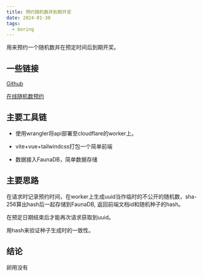 ```yaml
---
title: 预约随机数并到期开奖
date: 2024-01-30
tags:
  - boring
---
```


用来预约一个随机数并在预定时间后到期开奖。

## 一些链接

[Github](https://github.com/shadowdreamer/hash-seed)

[在线随机数预约](https://rngseed.dovahkiin.top/)

## 主要工具链

- 使用wrangler将api部署至cloudflare的worker上。

- vite+vue+tailwindcss打包一个简单前端

- 数据接入FaunaDB，简单数据存储

## 主要思路

在请求时记录预约时间，在worker上生成uuid当作临时的不公开的随机数，sha-256算出hash后一起存储到FaunaDB, 返回前端文档id和随机种子的hash。

在预定日期结束后才能再次请求获取到uuid。

用hash来验证种子生成时的一致性。

## 结论

卵用没有